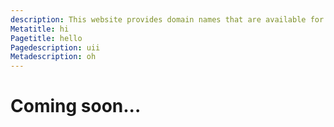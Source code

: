 ```yaml
---
description: This website provides domain names that are available for registration, generated from your business description using a large language model.
Metatitle: hi
Pagetitle: hello
Pagedescription: uii
Metadescription: oh
---
```


# Coming soon...